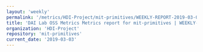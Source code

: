 ```yaml
---
layout: 'weekly'
permalink: '/metrics/HDI-Project/mit-primitives/WEEKLY-REPORT-2019-03-03'
title: 'DAI Lab OSS Metrics Metrics report for mit-primitives | WEEKLY-REPORT-2019-03-03'
organization: 'HDI-Project'
repository: 'mit-primitives'
current_date: '2019-03-03'
---
```

